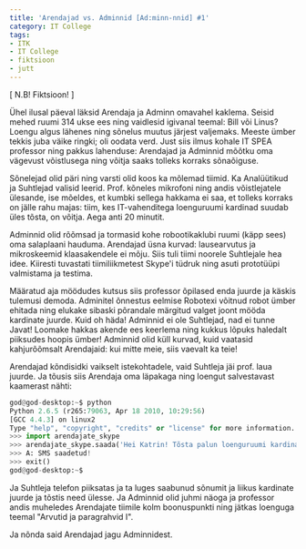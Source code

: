 ```yaml
---
title: 'Arendajad vs. Adminnid [Ad:minn-nnid] #1'
category: IT College
tags:
- ITK
- IT College
- fiktsioon
- jutt
---
```

[ N.B! Fiktsioon! ]


Ühel ilusal päeval läksid Arendaja ja Adminn omavahel kaklema. Seisid mehed ruumi 314 ukse ees ning vaidlesid igivanal teemal: Bill või Linus? Loengu algus lähenes ning sõnelus muutus järjest valjemaks. Meeste ümber tekkis juba väike ringki; oli oodata verd. Just siis ilmus kohale IT SPEA professor ning pakkus lahenduse: Arendajad ja Adminnid mõõtku oma vägevust võistlusega ning võitja  saaks tolleks korraks sõnaõiguse.

Sõnelejad olid päri ning varsti olid koos ka mõlemad tiimid. Ka Analüütikud ja Suhtlejad valisid leerid. Prof. kõneles mikrofoni ning andis võistlejatele ülesande, ise mõeldes, et kumbki sellega hakkama ei saa, et tolleks korraks on jälle rahu majas: tiim, kes IT-vahenditega loenguruumi kardinad suudab üles tõsta, on võitja. Aega anti 20 minutit.

Adminnid olid rõõmsad ja tormasid kohe robootikaklubi ruumi (käpp sees) oma salaplaani hauduma. Arendajad üsna kurvad: lausearvutus ja mikroskeemid klaasakendele ei mõju. Siis tuli tiimi noorele Suhtlejale hea idee. Kiiresti tuvastati tiimiliikmetest Skype'i tüdruk ning asuti prototüüpi valmistama ja testima. 

Määratud aja möödudes kutsus siis professor õpilased enda juurde ja käskis tulemusi demoda. Adminitel õnnestus eelmise Robotexi võitnud robot ümber ehitada ning elukake sibaski põrandale märgitud valget joont mööda kardinate juurde. Kuid oh häda! Adminnid ei ole Suhtlejad, nad ei tunne Javat! Loomake hakkas akende ees keerlema ning kukkus lõpuks haledalt piiksudes hoopis ümber! Adminnid olid küll kurvad, kuid vaatasid kahjurõõmsalt Arendajaid: kui mitte meie, siis vaevalt ka teie!

Arendajad kõndisidki vaikselt istekohtadele, vaid Suhtleja jäi prof. laua juurde. Ja tõusis siis Arendaja oma läpakaga ning loengut salvestavast kaamerast nähti: 

```python
god@god-desktop:~$ python
Python 2.6.5 (r265:79063, Apr 18 2010, 10:29:56) 
[GCC 4.4.3] on linux2
Type "help", "copyright", "credits" or "license" for more information.
>>> import arendajate_skype
>>> arendajate_skype.saada('Hei Katrin! Tõsta palun loenguruumi kardinad ülesse!')
>>> A: SMS saadetud!
>>> exit()
god@god-desktop:~$
```

Ja Suhtleja telefon piiksatas ja ta luges saabunud sõnumit ja liikus kardinate juurde ja tõstis need ülesse. Ja Adminnid olid juhmi näoga ja professor andis muheledes Arendajate tiimile kolm boonuspunkti ning jätkas loenguga teemal "Arvutid ja paragrahvid I".

Ja nõnda said Arendajad jagu Adminnidest.
